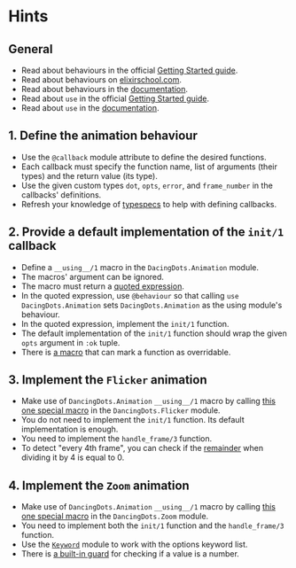 # Hints

## General

- Read about behaviours in the official [Getting Started guide][getting-started-behaviours].
- Read about behaviours on [elixirschool.com][elixir-school-behaviours].
- Read about behaviours in the [documentation][doc-behaviours].
- Read about `use` in the official [Getting Started guide][getting-started-use].
- Read about `use` in the [documentation][doc-use].

## 1. Define the animation behaviour

- Use the `@callback` module attribute to define the desired functions.
- Each callback must specify the function name, list of arguments (their types) and the return value (its type).
- Use the given custom types `dot`, `opts`, `error`, and `frame_number` in the callbacks' definitions.
- Refresh your knowledge of [typespecs][typespec] to help with defining callbacks.

## 2. Provide a default implementation of the `init/1` callback

- Define a `__using__/1` macro in the `DacingDots.Animation` module.
- The macros' argument can be ignored.
- The macro must return a [quoted expression][quote].
- In the quoted expression, use `@behaviour` so that calling `use DacingDots.Animation` sets `DacingDots.Animation` as the using module's behaviour.
- In the quoted expression, implement the `init/1` function.
- The default implementation of the `init/1` function should wrap the given `opts` argument in `:ok` tuple.
- There is [a macro][defoverridable] that can mark a function as overridable.

## 3. Implement the `Flicker` animation

- Make use of `DancingDots.Animation` `__using__/1` macro by calling [this one special macro][doc-use] in the `DancingDots.Flicker` module.
- You do not need to implement the `init/1` function. Its default implementation is enough.
- You need to implement the `handle_frame/3` function.
- To detect "every 4th frame", you can check if the [remainder][rem] when dividing it by 4 is equal to 0.

## 4. Implement the `Zoom` animation

- Make use of `DancingDots.Animation` `__using__/1` macro by calling [this one special macro][doc-use] in the `DancingDots.Zoom` module.
- You need to implement both the `init/1` function and the `handle_frame/3` function.
- Use the [`Keyword`][keyword] module to work with the options keyword list.
- There is [a built-in guard][is_number] for checking if a value is a number.

[getting-started-behaviours]: https://elixir-lang.org/getting-started/typespecs-and-behaviours.html#behaviours
[doc-behaviours]: https://hexdocs.pm/elixir/typespecs.html#behaviours
[elixir-school-behaviours]: https://elixirschool.com/en/lessons/advanced/behaviours
[doc-use]: https://hexdocs.pm/elixir/Kernel.html#use/2
[getting-started-use]: https://elixir-lang.org/getting-started/alias-require-and-import.html#use
[typespec]: https://hexdocs.pm/elixir/typespecs.html
[defoverridable]: https://hexdocs.pm/elixir/Kernel.html#defoverridable/1
[quote]: https://hexdocs.pm/elixir/Kernel.SpecialForms.html#quote/2
[rem]: https://hexdocs.pm/elixir/Kernel.html#rem/2
[is_number]: https://hexdocs.pm/elixir/Kernel.html#is_number/1
[keyword]: https://hexdocs.pm/elixir/Keyword.html
